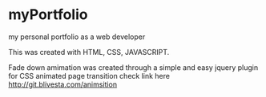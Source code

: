 # myPortfolio
my personal portfolio as a web developer

This was created with HTML, CSS, JAVASCRIPT.

Fade down amimation was created through a simple and easy jquery plugin for CSS animated page transition check link here http://git.blivesta.com/animsition


